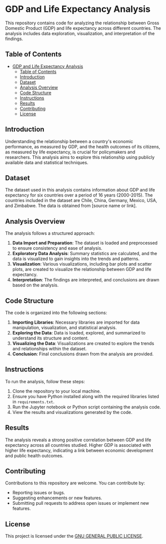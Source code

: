 # GDP and Life Expectancy Analysis

This repository contains code for analyzing the relationship between Gross Domestic Product (GDP) and life expectancy across different countries. The analysis includes data exploration, visualization, and interpretation of the findings.

## Table of Contents

- [GDP and Life Expectancy Analysis](#gdp-and-life-expectancy-analysis)
  - [Table of Contents](#table-of-contents)
  - [Introduction](#introduction)
  - [Dataset](#dataset)
  - [Analysis Overview](#analysis-overview)
  - [Code Structure](#code-structure)
  - [Instructions](#instructions)
  - [Results](#results)
  - [Contributing](#contributing)
  - [License](#license)

## Introduction

Understanding the relationship between a country's economic performance, as measured by GDP, and the health outcomes of its citizens, as measured by life expectancy, is crucial for policymakers and researchers. This analysis aims to explore this relationship using publicly available data and statistical techniques.

## Dataset

The dataset used in this analysis contains information about GDP and life expectancy for six countries over a period of 16 years (2000-2015). The countries included in the dataset are Chile, China, Germany, Mexico, USA, and Zimbabwe. The data is obtained from [source name or link].

## Analysis Overview

The analysis follows a structured approach:

1. **Data Import and Preparation**: The dataset is loaded and preprocessed to ensure consistency and ease of analysis.
2. **Exploratory Data Analysis**: Summary statistics are calculated, and the data is visualized to gain insights into the trends and patterns.
3. **Visualization**: Various visualizations, including bar plots and scatter plots, are created to visualize the relationship between GDP and life expectancy.
4. **Interpretation**: The findings are interpreted, and conclusions are drawn based on the analysis.

## Code Structure

The code is organized into the following sections:

1. **Importing Libraries**: Necessary libraries are imported for data manipulation, visualization, and statistical analysis.
2. **Exploring the Data**: Data is loaded, explored, and summarized to understand its structure and content.
3. **Visualizing the Data**: Visualizations are created to explore the trends and relationships within the dataset.
4. **Conclusion**: Final conclusions drawn from the analysis are provided.

## Instructions

To run the analysis, follow these steps:

1. Clone the repository to your local machine.
2. Ensure you have Python installed along with the required libraries listed in `requirements.txt`.
3. Run the Jupyter notebook or Python script containing the analysis code.
4. View the results and visualizations generated by the code.

## Results

The analysis reveals a strong positive correlation between GDP and life expectancy across all countries studied. Higher GDP is associated with higher life expectancy, indicating a link between economic development and public health outcomes.

## Contributing

Contributions to this repository are welcome. You can contribute by:

- Reporting issues or bugs.
- Suggesting enhancements or new features.
- Submitting pull requests to address open issues or implement new features.

## License

This project is licensed under the [GNU GENERAL PUBLIC LICENSE](LICENSE).
